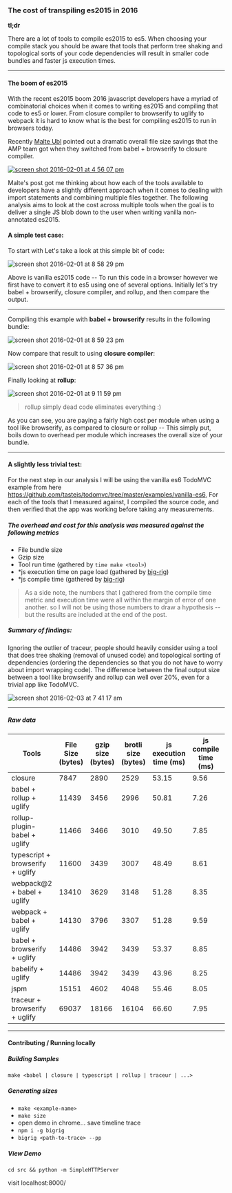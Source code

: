 ### The cost of transpiling es2015 in 2016

**tl;dr**

There are a lot of tools to compile es2015 to es5. When choosing your compile stack you should be aware that tools that perform tree shaking and topological sorts of your code dependencies will result in smaller code bundles and faster js execution times.


--------------

#### The boom of es2015

With the recent es2015 boom 2016 javascript developers have a myriad of combinatorial choices when it comes to writing es2015 and compiling that code to es5 or lower. From closure compiler to browserify to uglify to webpack it is hard to know what is the best for compiling es2015 to run in browsers today.

Recently [Malte Ubl](https://twitter.com/cramforce) pointed out a dramatic overall file size savings that the AMP team got when they switched from babel + browserify to closure compiler.

[![screen shot 2016-02-01 at 4 56 07 pm](https://cloud.githubusercontent.com/assets/883126/12736393/bcb03d46-c904-11e5-8d4f-74a0921087bc.png)](https://twitter.com/cramforce/status/690640077865619456)


Malte's post got me thinking about how each of the tools available to developers have a slightly different approach when it comes to dealing with import statements and combining multiple files together. The following analysis aims to look at the cost across multiple tools when the goal is to deliver a single JS blob down to the user when writing vanilla non-annotated es2015.

#### A simple test case:

To start with Let's take a look at this simple bit of code:

![screen shot 2016-02-01 at 8 58 29 pm](https://cloud.githubusercontent.com/assets/883126/12740282/93547044-c926-11e5-9d0b-16f5bbc48e91.png)

Above is vanilla es2015 code -- To run this code in a browser however we first have to convert it to es5 using one of several options. Initially let's try babel + browserify, closure compiler, and rollup, and then compare the output.

---------------

Compiling this example with **babel + browserify** results in the following bundle:

![screen shot 2016-02-01 at 8 59 23 pm](https://cloud.githubusercontent.com/assets/883126/12740298/b3c6b0da-c926-11e5-85dd-f3a2cdfc9ccb.png)

Now compare that result to using **closure compiler**:

![screen shot 2016-02-01 at 8 57 36 pm](https://cloud.githubusercontent.com/assets/883126/12740268/77bcc3d6-c926-11e5-8d60-2a1dae88c412.png)

Finally looking at **rollup**:

![screen shot 2016-02-01 at 9 11 59 pm](https://cloud.githubusercontent.com/assets/883126/12740488/788cff5e-c928-11e5-8bf9-8b6bdc2ac372.png)

> rollup simply dead code eliminates everything :)


As you can see, you are paying a fairly high cost per module when using a tool like browserify, as compared to closure or rollup -- This simply put, boils down to overhead per module which increases the overall size of your bundle.

---------

#### A slightly less trivial test:

For the next step in our analysis I will be using the vanilla es6 TodoMVC example from here https://github.com/tastejs/todomvc/tree/master/examples/vanilla-es6, For each of the tools that I measured against, I compiled the source code, and then verified that the app was working before taking any measurements.

##### The overhead and cost for this analysis was measured against the following metrics

* File bundle size
* Gzip size
* Tool run time (gathered by `time make <tool>`)
* *js execution time on page load (gathered by [big-rig](https://github.com/GoogleChrome/node-big-rig/))
* *js compile time (gathered by [big-rig](https://github.com/GoogleChrome/node-big-rig/))

> As a side note, the numbers that I gathered from the compile time metric and execution time were all within the margin of error of one another. so I will not be using those numbers to draw a hypothesis -- but the results are included at the end of the post.

##### Summary of findings:

Ignoring the outlier of traceur, people should heavily consider using a tool that does tree shaking (removal of unused code) and topological sorting of dependencies (ordering the dependencies so that you do not have to worry about import wrapping code). The difference between the final output size between a tool like browserify and rollup can well over 20%, even for a trivial app like TodoMVC.

![screen shot 2016-02-03 at 7 41 17 am](https://cloud.githubusercontent.com/assets/883126/12787273/91036ed4-ca49-11e5-8058-78e7db3d1ec4.png)

-------------

##### Raw data


| Tools                            | File Size (bytes) | gzip size (bytes) | brotli size (bytes) | js execution time (ms) | js compile time (ms) | tool run time (s) |
| ---------------------------------|-------------------|-------------------|---------------------|------------------------|----------------------|-------------------|
| closure                          | 7847              | 2890              | 2529                | 53.15                  | 9.56                 | 7.938             |
| babel + rollup + uglify          | 11439             | 3456              | 2996                | 50.81                  | 7.26                 | 4.233             |
| rollup-plugin-babel + uglify     | 11466             | 3466              | 3010                | 49.50                  | 7.85                 | 2.754             |
| typescript + browserify + uglify | 11600             | 3439              | 3007                | 48.49                  | 8.61                 | 3.166             |
| webpack@2 + babel + uglify       | 13410             | 3629              | 3148                | 51.28                  | 8.35                 | 8.587             |
| webpack + babel + uglify         | 14130             | 3796              | 3307                | 51.28                  | 9.59                 | 6.228             |
| babel + browserify + uglify      | 14486             | 3942              | 3439                | 53.37                  | 8.85                 | 4.947             |
| babelify + uglify                | 14486             | 3942              | 3439                | 43.96                  | 8.25                 | 3.511             |
| jspm                             | 15151             | 4602              | 4048                | 55.46                  | 8.05                 | 9.579             |
| traceur + browserify + uglify    | 69037             | 18166             | 16104               | 66.60                  | 7.95                 | 7.271             |

--------------------------------


#### Contributing / Running locally

##### Building Samples

`make <babel | closure | typescript | rollup | traceur | ...>`

##### Generating sizes

* `make <example-name>`
* `make size`
* open demo in chrome... save timeline trace
* `npm i -g bigrig`
* `bigrig <path-to-trace> --pp`

##### View Demo

`cd src && python -m SimpleHTTPServer`

visit localhost:8000/
